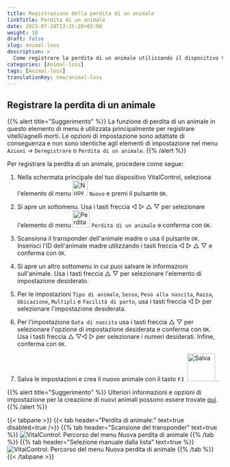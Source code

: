```yaml
---
title: Registrazione della perdita di un animale
linkTitle: Perdita di un animale
date: 2023-07-28T13:25:28+02:00
weight: 10
draft: false
slug: animal-loss
description: >
  Come registrare la perdita di un animale utilizzando il dispositivo VitalControl.
categories: [Animal-loss]
tags: [Animal-loss]
translationKey: new/animal-loss
---
```

## Registrare la perdita di un animale

{{% alert title="Suggerimento" %}}
La funzione di perdita di un animale in questo elemento di menu è utilizzata principalmente per registrare vitelli/agnelli morti. Le opzioni di impostazione sono adattate di conseguenza e non sono identiche agli elementi di impostazione nel menu `Azioni` -> `Deregistrare` o `Perdita di un animale`.
{{% /alert %}}

Per registrare la perdita di un animale, procedere come segue:

1. Nella schermata principale del tuo dispositivo VitalControl, seleziona l'elemento di menu <img src="/icons/main/new-animal.svg" width="35" align="bottom" alt="Nuovo animale" /> `Nuovo` e premi il pulsante `OK`.

2. Si apre un sottomenu. Usa i tasti freccia ◁ ▷ △ ▽ per selezionare l'elemento di menu <img src="/icons/main/stillbirth.svg" width="40" align="bottom" alt="Perdita di un animale" /> `Perdita di un animale` e conferma con `OK`.

3. Scansiona il transponder dell'animale madre o usa il pulsante `OK`. Inserisci l'ID dell'animale madre utilizzando i tasti freccia ◁ ▷ △ ▽ e conferma con `OK`.

4. Si apre un altro sottomenu in cui puoi salvare le informazioni sull'animale. Usa i tasti freccia △ ▽ per selezionare l'elemento di impostazione desiderato.

5. Per le impostazioni `Tipo di animale`, `Sesso`, `Peso alla nascita`, `Razza`, `Ubicazione`, `Multipli` e `Facilità di parto`, usa i tasti freccia ◁ ▷ per selezionare l'impostazione desiderata.

6. Per l'impostazione `Data di nascita` usa i tasti freccia △ ▽ per selezionare l'opzione di impostazione desiderata e conferma con `OK`. Usa i tasti freccia △ ▽◁ ▷ per selezionare i numeri desiderati. Infine, conferma con `OK`.

7. Salva le impostazioni e crea il nuovo animale con il tasto `F3` &nbsp;<img src="/icons/footer/save_exit.svg" width="65" align="bottom" alt="Salva" />&nbsp;.

{{% alert title="Suggerimento" %}}
Ulteriori informazioni e opzioni di impostazione per la creazione di nuovi animali possono essere trovate [qui](../../settings/animal-registration/).
{{% /alert %}}

{{< tabpane >}}
{{< tab header="Perdita di animale:" text=true disabled=true />}}
{{% tab header="Scansione del transponder" text=true %}}
![VitalControl: Percorso del menu Nuova perdita di animale](../images/animalloss-scan.png "Registra la perdita di un animale")
{{% /tab %}}
{{% tab header="Selezione manuale dalla lista" text=true %}}
![VitalControl: Percorso del menu Nuova perdita di animale](../images/animalloss.png "Registra la perdita di un animale")
{{% /tab %}}
{{< /tabpane >}}
